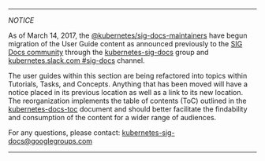 ***

*NOTICE*

As of March 14, 2017, the [@kubernetes/sig-docs-maintainers](https://github.com/orgs/kubernetes/teams/sig-docs-maintainers) have begun migration of the User Guide content as announced previously to the [SIG Docs community](https://github.com/kubernetes/community/tree/master/sig-docs) through the [kubernetes-sig-docs](https://groups.google.com/forum/#!forum/kubernetes-sig-docs) group and [kubernetes.slack.com #sig-docs](https://kubernetes.slack.com/messages/sig-docs/) channel. 

The user guides within this section are being refactored into topics within Tutorials, Tasks, and Concepts. Anything that has been moved will have a notice placed in its previous location as well as a link to its new location. The reorganization implements the table of contents (ToC) outlined in the [kubernetes-docs-toc](https://docs.google.com/a/google.com/document/d/18hRCIorVarExB2eBVHTUR6eEJ2VVk5xq1iBmkQv8O6I/edit?usp=sharing) document and should better facilitate the findability and consumption of the content for a wider range of audiences.

For any questions, please contact: kubernetes-sig-docs@googlegroups.com

***
